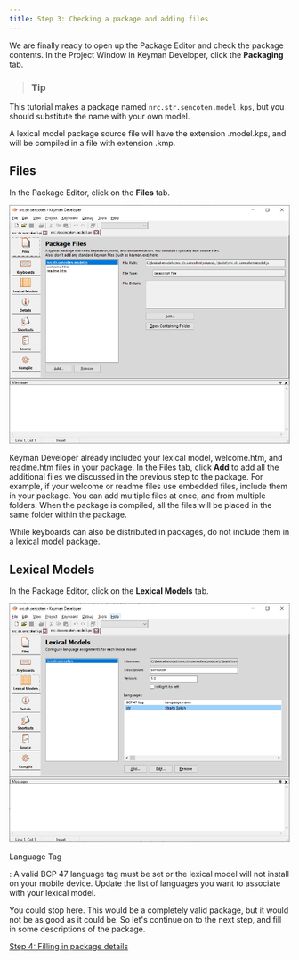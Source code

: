 ```yaml
---
title: Step 3: Checking a package and adding files
---
```


We are finally ready to open up the Package Editor and check the package
contents. In the Project Window in Keyman Developer, click the
**Packaging** tab.

> ### Tip
This tutorial makes a package named `nrc.str.sencoten.model.kps`, but
you should substitute the name with your own model.

A lexical model package source file will have the extension .model.kps,
and will be compiled in a file with extension .kmp.

## Files

In the Package Editor, click on the **Files**
tab.

![Lexical Model Package Files](../../../../images/lm/tutorial_distribute_model_3_files.png)

Keyman Developer already included your lexical model, welcome.htm, and
readme.htm files in your package. In the Files tab, click
**Add** to add all the additional files we
discussed in the previous step to the package. For example, if your
welcome or readme files use embedded files, include them in your
package. You can add multiple files at once, and from multiple folders.
When the package is compiled, all the files will be placed in the same
folder within the package.

While keyboards can also be distributed in packages, do not include them
in a lexical model package.

## Lexical Models

In the Package Editor, click on the **Lexical Models** tab.

![Lexical Model Info](../../../../images/lm/tutorial_distribute_model_3.png)

Language Tag

:   A valid BCP 47 language tag must be set or the lexical model will
    not install on your mobile device. Update the list of languages you
    want to associate with your lexical model.

You could stop here. This would be a completely valid package, but it
would not be as good as it could be. So let's continue on to the next
step, and fill in some descriptions of the package.

[Step 4: Filling in package details](step-4)